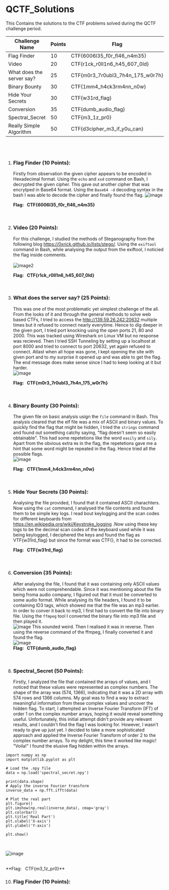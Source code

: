 # QCTF_Solutions
This Contains the solutions to the CTF problems solved during the QCTF challenge period.

| Challenge Name    | Points | Flag   |
| -------- | --- | ------------ |
| Flag Finder    | 10  | CTF{6006l35_f0r_fl46_n4m35}     |
| Video      | 20  | CTF{r1ck_r0ll1n6_h45_607_0ld}     |
| What does the server say?  | 25  | CTF{m0r3_7r0ubl3_7h4n_175_w0r7h}    |
| Binary Bounty  | 30  | CTF{1mm4_h4ck3rm4nn_n0w}    |
| Hide Your Secrets  | 30  | CTF{w31rd_flag}    |
| Conversion  | 35  | CTF{dumb_audio_flag}    |
| Spectral_Secret  | 50  | CTF{m3_1z_pr0}    |
| Really Simple Algorithm  | 50  | CTF{d3cipher_m3_if_y0u_can}    |

<br>
<br>

1. ### **Flag Finder (10 Points):**<br>
   Firstly from observation the given cipher appears to be encoded in Hexadecimal format. Using the ```echo``` and ```xxd``` command on Bash, I decrypted the given cipher. This
   gave out another cipher that was encrytped in Base64 format. Using the ```Base64 -d``` decoding syntax in the bash I was able to decode the cipher and finally found the flag.
   ![image](/Images/CTF1sol.png)
   
   **Flag: &nbsp;&nbsp;CTF{6006l35_f0r_fl46_n4m35}**

<br>

2. ### **Video (20 Points):**<br>
   For this challenge, I studied the methods of Steganography from the following blog https://0xrick.github.io/lists/stego/. Using the `exiftool` command in Bash, while analysing
   the output from the exiftool, I noticied the flag inside comments.<br>
   <br>
   ![image2](/Images/CTF2sol.png)

   **Flag: &nbsp;&nbsp;CTF{r1ck_r0ll1n6_h45_607_0ld}**
<br>

3. ### **What does the server say? (25 Points):**<br>
   This was one of the most problematic yet simplest challenge of the all. From the looks of it and through the general methods to solve web based CTFs, I tried to access the
   http://139.59.26.242:20632 multiple times but it refused to connect nearly everytime. Hence to dig deeper in the given port, I tried port knocking using the open ports 21, 80 and 2000. This was tracked using Wireshark on Linux VM but no response was recieved. Then I tried SSH Tunneling by setting up a localhost at port 8000 and tried to connect to port 20632, yet again refused to connect. Atlast when all hope was gone, I kept opening the site with given port and to my surprise it opened up and was able to get the flag. The end message does make sense since I had to keep looking at it but harder.
   <br>
   ![image](/Images/CTF3sol.png)

   **Flag: &nbsp;&nbsp;CTF{m0r3_7r0ubl3_7h4n_175_w0r7h}**
<br>

4. ### **Binary Bounty (30 Points):**<br>
   The given file on basic analysis usign the `file` command in Bash. This analysis cleared that the elf file was a mix of ASCII and binary values. To quickly find the flag that might be hidden, I tried the `strings` command and found out something catchy saying, "flag doesn't seem so easily obtainable". This had some repetetions like the word `easily` and `sily`. Apart from the obvious extra `H`s in the flag, the repetetions gave me a hint that some word might be repeated in the flag. Hence tried all the possible flags.
   <br>
   ![image](/Images/CTF4sol.png)

   **Flag: &nbsp;&nbsp;CTF{1mm4_h4ck3rm4nn_n0w}**
<br>

5. ### **Hide Your Secrets (30 Points):**<br>
   Analysing the file provided, I found that it contained ASCII charachters. Now using the `cat` command, I analysed the file contents and found them to be simple key logs. I read bout keylogging and the scan codes for different keyboards from https://en.wikipedia.org/wiki/Keystroke_logging .Now using these key logs to be the decimal scan codes of the keyboard used while it was being keylogged, I deciphered the keys and found the flag as VTF{w31rd_flag} but since the format was CTF{}, it had to be corrected.

   **Flag: &nbsp;&nbsp;CTF{w31rd_flag}**
<br>

6. ### **Conversion (35 Points):**<br>
   After analysing the file, I found that it was containing only ASCII values which were not comprehendable. Since it was mentioning about the file being froma audio company, I figured out that it must be converted to some audio format. While analysing its file headers, I found it to be containing ID3 tags, which showed me that the file was an mp3 earlier. In order to conver it back to mp3, I first had to convert the file into binary file. Using the `ffmpeg` tool I converted the binary file into mp3 file and then played it. <br>
   ![image](/Images/convfirststep.png)
This sounded weird. Then I realised it was in reverse. Then using the reverse command of the ffmpeg, I finally converted it and found the flag.<br>
   ![image](/Images/confrombintomp4.png)
   <br>
   **Flag: &nbsp;&nbsp;CTF{dumb_audio_flag}**
<br>

8. ### **Spectral_Secret (50 Points):**<br>
   Firstly, I analyzed the file that contained the arrays of values, and I noticed that these values were represented as complex numbers. The shape of the array was (574, 1366), indicating that it was a 2D array with 574 rows and 1366 columns. My goal was to find a way to extract meaningful information from these complex values and uncover the hidden flag. To start, I attempted an Inverse Fourier Transform (IFT) of order 1 on the complex number arrays, hoping it would reveal something useful. Unfortunately, this initial attempt didn't provide any relevant results, and I couldn't find the flag I was looking for. However, I wasn't ready to give up just yet. I decided to take a more sophisticated approach and applied the Inverse Fourier Transform of order 2 to the complex number arrays. To my delight, this time it worked like magic! "Voila!" I found the elusive flag hidden within the arrays.

```
import numpy as np
import matplotlib.pyplot as plt

# Load the .npy file
data = np.load('spectral_secret.npy')

print(data.shape)
# Apply the inverse Fourier transform
inverse_data = np.fft.ifft(data)

# Plot the real part
plt.figure()
plt.imshow(np.real(inverse_data), cmap='gray')
plt.colorbar()
plt.title('Real Part')
plt.xlabel('X-axis')
plt.ylabel('Y-axis')

plt.show()
```
<br>

   ![image](/Images/CTF7sol.png)

   <br>
   **Flag: &nbsp;&nbsp;CTF{m3_1z_pr0}**
<br>



10. ### **Flag Finder (10 Points):**<br>
